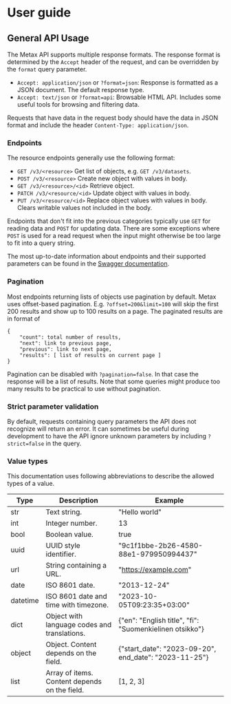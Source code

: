 # User guide

## General API Usage

The Metax API supports multiple response formats. The response format is
determined by the `Accept` header of the request,
and can be overridden by the `format` query parameter.

- `Accept: application/json` or `?format=json`: 
  Response is formatted as a JSON document. The default response type. 
- `Accept: text/json` or `?format=api`: 
  Browsable HTML API. Includes some useful tools for browsing and filtering data.

Requests that have data in the request body should have the data in JSON format 
and include the header `Content-Type: application/json`.

### Endpoints

The resource endpoints generally use the following format:

- `GET /v3/<resource>` Get list of objects, e.g. `GET /v3/datasets`.
- `POST /v3/<resource>` Create new object with values in body.
- `GET /v3/<resource>/<id>` Retrieve object.
- `PATCH /v3/<resource/<id>` Update object with values in body.
- `PUT /v3/<resource/<id>` Replace object values with values in body. Clears writable values not included in the body.

Endpoints that don't fit into the previous categories typically 
use `GET` for reading data and `POST` for updating data. There are some exceptions 
where `POST` is used for a read request when the input might otherwise be too large to fit
into a query string.

The most up-to-date information about endpoints and their supported parameters can be found in
the [Swagger documentation](/swagger/).


### Pagination

Most endpoints returning lists of objects use pagination by default. 
Metax uses offset-based pagination. E.g. `?offset=200&limit=100` will skip the first 200 results 
and show up to 100 results on a page. The paginated results are in format of

```
{
    "count": total number of results,
    "next": link to previous page,
    "previous": link to next page,
    "results": [ list of results on current page ]
}
```

Pagination can be disabled with `?pagination=false`. In that case the response will be a list of results.
Note that some queries might produce too many results to be practical to use without pagination.


### Strict parameter validation

By default, requests containing query parameters the API does not recognize will return an error. 
It can sometimes be useful during development to have the API ignore unknown parameters by including
`?strict=false` in the query.


### Value types

This documentation uses following abbreviations to describe the allowed types of a value.

| Type     | Description                                   | Example                                                 |
|----------|-----------------------------------------------|---------------------------------------------------------|
| str      | Text string.                                  | "Hello world"                                           |
| int      | Integer number.                               | 13                                                      |
| bool     | Boolean value.                                | true                                                    |
| uuid     | UUID style identifier.                        | "9c1f1bbe-2b26-4580-88e1-979950994437"                  |
| url      | String containing a URL.                      | "https://example.com"                                   |
| date     | ISO 8601 date.                                | "2013-12-24"                                            |
| datetime | ISO 8601 date and time with timezone.         | "2023-10-05T09:23:35+03:00"                             |
| dict     | Object with language codes and translations.  | {"en": "English title", "fi": "Suomenkielinen otsikko"} |
| object   | Object. Content depends on the field.         | {"start_date": "2023-09-20", end_date": "2023-11-25"}   |
| list     | Array of items. Content depends on the field. | [1, 2, 3]                                               |
